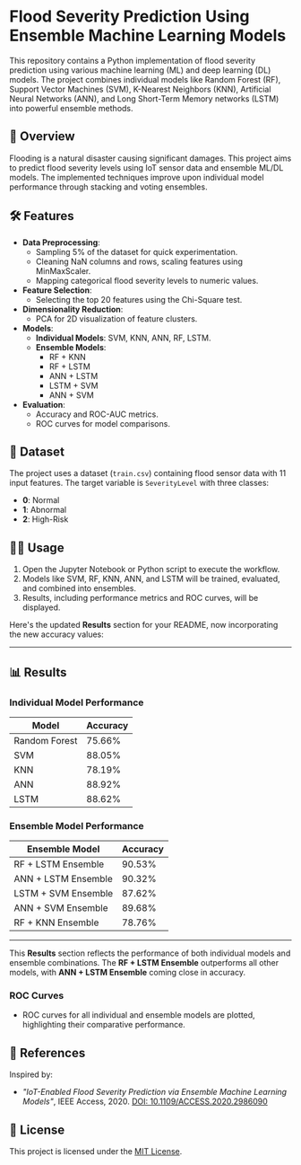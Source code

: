
# Flood Severity Prediction Using Ensemble Machine Learning Models

This repository contains a Python implementation of flood severity prediction using various machine learning (ML) and deep learning (DL) models. The project combines individual models like Random Forest (RF), Support Vector Machines (SVM), K-Nearest Neighbors (KNN), Artificial Neural Networks (ANN), and Long Short-Term Memory networks (LSTM) into powerful ensemble methods.

## 📑 **Overview**
Flooding is a natural disaster causing significant damages. This project aims to predict flood severity levels using IoT sensor data and ensemble ML/DL models. The implemented techniques improve upon individual model performance through stacking and voting ensembles.

## 🛠️ **Features**
- **Data Preprocessing**:
  - Sampling 5% of the dataset for quick experimentation.
  - Cleaning NaN columns and rows, scaling features using MinMaxScaler.
  - Mapping categorical flood severity levels to numeric values.
- **Feature Selection**:
  - Selecting the top 20 features using the Chi-Square test.
- **Dimensionality Reduction**:
  - PCA for 2D visualization of feature clusters.
- **Models**:
  - **Individual Models**: SVM, KNN, ANN, RF, LSTM.
  - **Ensemble Models**:
    - RF + KNN
    - RF + LSTM
    - ANN + LSTM
    - LSTM + SVM
    - ANN + SVM
- **Evaluation**:
  - Accuracy and ROC-AUC metrics.
  - ROC curves for model comparisons.

## 📁 **Dataset**
The project uses a dataset (`train.csv`) containing flood sensor data with 11 input features. The target variable is `SeverityLevel` with three classes:
- **0**: Normal
- **1**: Abnormal
- **2**: High-Risk


## 🧑‍💻 **Usage**
1. Open the Jupyter Notebook or Python script to execute the workflow.
2. Models like SVM, RF, KNN, ANN, and LSTM will be trained, evaluated, and combined into ensembles.
3. Results, including performance metrics and ROC curves, will be displayed.

Here's the updated **Results** section for your README, now incorporating the new accuracy values:

---

## 📊 **Results**

### **Individual Model Performance**

| Model                | Accuracy  |
|----------------------|-----------|
| Random Forest        | 75.66%    |
| SVM                  | 88.05%    |
| KNN                  | 78.19%    |
| ANN                  | 88.92%    |
| LSTM                 | 88.62%    |

### **Ensemble Model Performance**

| Ensemble Model            | Accuracy  |
|---------------------------|-----------|
| RF + LSTM Ensemble        | 90.53%    |
| ANN + LSTM Ensemble       | 90.32%    |
| LSTM + SVM Ensemble       | 87.62%    |
| ANN + SVM Ensemble        | 89.68%    |
| RF + KNN Ensemble         | 78.76%    |

---

This **Results** section reflects the performance of both individual models and ensemble combinations. The **RF + LSTM Ensemble** outperforms all other models, with **ANN + LSTM Ensemble** coming close in accuracy.
### ROC Curves
- ROC curves for all individual and ensemble models are plotted, highlighting their comparative performance.

## 📜 **References**
Inspired by:
- *"IoT-Enabled Flood Severity Prediction via Ensemble Machine Learning Models"*, IEEE Access, 2020. [DOI: 10.1109/ACCESS.2020.2986090](https://doi.org/10.1109/ACCESS.2020.2986090)

## 📜 **License**
This project is licensed under the [MIT License](LICENSE).

